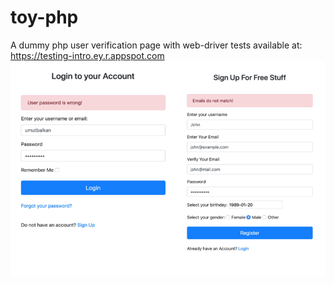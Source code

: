 # toy-php
A dummy php user verification page with web-driver tests
available at: https://testing-intro.ey.r.appspot.com
![alt text](src_img.png)
